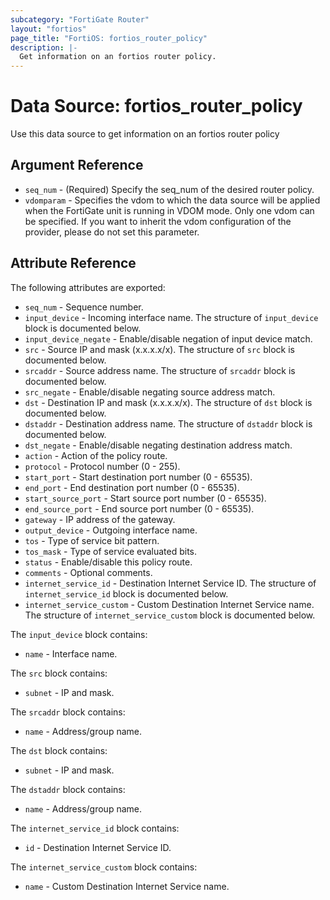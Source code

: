 ```yaml
---
subcategory: "FortiGate Router"
layout: "fortios"
page_title: "FortiOS: fortios_router_policy"
description: |-
  Get information on an fortios router policy.
---
```


# Data Source: fortios_router_policy
Use this data source to get information on an fortios router policy

## Argument Reference

* `seq_num` - (Required) Specify the seq_num of the desired router policy.
* `vdomparam` - Specifies the vdom to which the data source will be applied when the FortiGate unit is running in VDOM mode. Only one vdom can be specified. If you want to inherit the vdom configuration of the provider, please do not set this parameter.


## Attribute Reference

The following attributes are exported:

* `seq_num` - Sequence number.
* `input_device` - Incoming interface name. The structure of `input_device` block is documented below.
* `input_device_negate` - Enable/disable negation of input device match.
* `src` - Source IP and mask (x.x.x.x/x). The structure of `src` block is documented below.
* `srcaddr` - Source address name. The structure of `srcaddr` block is documented below.
* `src_negate` - Enable/disable negating source address match.
* `dst` - Destination IP and mask (x.x.x.x/x). The structure of `dst` block is documented below.
* `dstaddr` - Destination address name. The structure of `dstaddr` block is documented below.
* `dst_negate` - Enable/disable negating destination address match.
* `action` - Action of the policy route.
* `protocol` - Protocol number (0 - 255).
* `start_port` - Start destination port number (0 - 65535).
* `end_port` - End destination port number (0 - 65535).
* `start_source_port` - Start source port number (0 - 65535).
* `end_source_port` - End source port number (0 - 65535).
* `gateway` - IP address of the gateway.
* `output_device` - Outgoing interface name.
* `tos` - Type of service bit pattern.
* `tos_mask` - Type of service evaluated bits.
* `status` - Enable/disable this policy route.
* `comments` - Optional comments.
* `internet_service_id` - Destination Internet Service ID. The structure of `internet_service_id` block is documented below.
* `internet_service_custom` - Custom Destination Internet Service name. The structure of `internet_service_custom` block is documented below.

The `input_device` block contains:

* `name` - Interface name.

The `src` block contains:

* `subnet` - IP and mask.

The `srcaddr` block contains:

* `name` - Address/group name.

The `dst` block contains:

* `subnet` - IP and mask.

The `dstaddr` block contains:

* `name` - Address/group name.

The `internet_service_id` block contains:

* `id` - Destination Internet Service ID.

The `internet_service_custom` block contains:

* `name` - Custom Destination Internet Service name.

